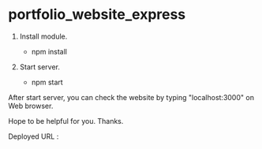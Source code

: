 # portfolio_website_express

1. Install module.

    - npm install
    
2. Start server.

    - npm start


After start server, you can check the website by typing "localhost:3000" on Web browser.

Hope to be helpful for you. Thanks.

Deployed URL : 
